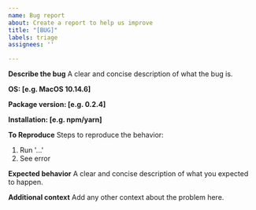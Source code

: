 ```yaml
---
name: Bug report
about: Create a report to help us improve
title: "[BUG]"
labels: triage
assignees: ''

---
```


**Describe the bug**
A clear and concise description of what the bug is.

**OS: [e.g. MacOS 10.14.6]**

**Package version: [e.g. 0.2.4]**

**Installation: [e.g. npm/yarn]**

**To Reproduce**
Steps to reproduce the behavior:
1. Run '...'
2. See error

**Expected behavior**
A clear and concise description of what you expected to happen.

**Additional context**
Add any other context about the problem here.
